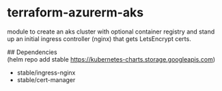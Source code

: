 # terraform-azurerm-aks
module to create an aks cluster with optional container registry and stand up an initial ingress controller (nginx) that gets LetsEncrypt certs.



## Dependencies  
(helm repo add stable https://kubernetes-charts.storage.googleapis.com)
- stable/ingress-nginx
- stable/cert-manager

